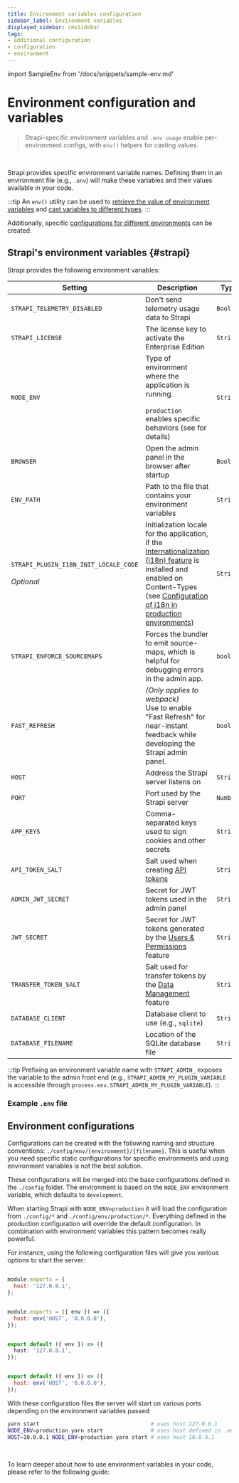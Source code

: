 ```yaml
---
title: Environment variables configuration
sidebar_label: Environment variables
displayed_sidebar: cmsSidebar
tags:
- additional configuration
- configuration
- environment
---
```


import SampleEnv from '/docs/snippets/sample-env.md'

# Environment configuration and variables

> Strapi-specific environment variables and `.env usage` enable per-environment configs, with `env()` helpers for casting values.
<br/>

Strapi provides specific environment variable names. Defining them in an environment file (e.g., `.env`) will make these variables and their values available in your code.

:::tip
An `env()` utility can be used to [retrieve the value of environment variables](/cms/configurations/guides/access-cast-environment-variables#accessing-environment-variables) and [cast variables to different types](/cms/configurations/guides/access-cast-environment-variables).
:::

Additionally, specific [configurations for different environments](#environment-configurations) can be created.

## Strapi's environment variables {#strapi}

Strapi provides the following environment variables:

 Setting                                                    | Description                                                                                                                                                                                                                                                                   | Type      | Default value   |
|------------------------------------------------------------|-------------------------------------------------------------------------------------------------------------------------------------------------------------------------------------------------------------------------------------------------------------------------------|-----------|-----------------|
| `STRAPI_TELEMETRY_DISABLED`                                | Don't send telemetry usage data to Strapi                                                                                                                                                                                                                                     | `Boolean` | `false`         |
| `STRAPI_LICENSE`                                           | The license key to activate the Enterprise Edition                                                                                                                                                                                                                            | `String`  | `undefined`     |
| `NODE_ENV` | Type of environment where the application is running.<br/><br/>`production` enables specific behaviors (see <ExternalLink to="https://nodejs.org/en/learn/getting-started/nodejs-the-difference-between-development-and-production" text="Node.js documentation"/> for details) | `String` | `'development'` |
| `BROWSER`                                                  | Open the admin panel in the browser after startup                                                                                                                                                                                                                             | `Boolean` | `true`          |
| `ENV_PATH`                                                 | Path to the file that contains your environment variables                                                                                                                                                                                                                     | `String`  | `'./.env'`      |
| `STRAPI_PLUGIN_I18N_INIT_LOCALE_CODE` <br/><br/>_Optional_ | Initialization locale for the application, if the [Internationalization (i18n) feature](/cms/features/internationalization) is installed and enabled on Content-Types (see [Configuration of i18n in production environments](/cms/features/internationalization#configuration)) | `String`  | `'en'`          |
| `STRAPI_ENFORCE_SOURCEMAPS`                                | Forces the bundler to emit source-maps, which is helpful for debugging errors in the admin app.  | `boolean` | `false`          |
| `FAST_REFRESH`                                             | _(Only applies to webpack)_<br/>Use <ExternalLink to="https://github.com/pmmmwh/react-refresh-webpack-plugin" text="react-refresh"/> to enable "Fast Refresh" for near-instant feedback while developing the Strapi admin panel.                                                                                                       | `boolean` | `true`          |
| `HOST` | Address the Strapi server listens on | `String` | `0.0.0.0` |
| `PORT` | Port used by the Strapi server | `Number` | `1337` |
| `APP_KEYS` | Comma-separated keys used to sign cookies and other secrets | `String` | `auto-generated` |
| `API_TOKEN_SALT` | Salt used when creating [API tokens](/cms/features/api-tokens) | `String` | `auto-generated` |
| `ADMIN_JWT_SECRET` | Secret for JWT tokens used in the admin panel | `String` | `auto-generated` |
| `JWT_SECRET` | Secret for JWT tokens generated by the [Users & Permissions](/cms/features/users-permissions) feature | `String` | `auto-generated` |
| `TRANSFER_TOKEN_SALT` | Salt used for transfer tokens by the [Data Management](/cms/features/data-management) feature | `String` | `auto-generated` |
| `DATABASE_CLIENT` | Database client to use (e.g., `sqlite`) | `String` | `sqlite` |
| `DATABASE_FILENAME` | Location of the SQLite database file | `String` | `.tmp/data.db` |

:::tip
Prefixing an environment variable name with `STRAPI_ADMIN_` exposes the variable to the admin front end (e.g., `STRAPI_ADMIN_MY_PLUGIN_VARIABLE` is accessible through `process.env.STRAPI_ADMIN_MY_PLUGIN_VARIABLE`).
:::

### Example `.env` file

<SampleEnv />

## Environment configurations

Configurations can be created with the following naming and structure conventions: `./config/env/{environment}/{filename}`. This is useful when you need specific static configurations for specific environments and using environment variables is not the best solution.

These configurations will be merged into the base configurations defined in the `./config` folder.
The environment is based on the `NODE_ENV` environment variable, which defaults to `development`.

When starting Strapi with `NODE_ENV=production` it will load the configuration from `./config/*` and `./config/env/production/*`. Everything defined in the production configuration will override the default configuration. In combination with environment variables this pattern becomes really powerful.

For instance, using the following configuration files will give you various options to start the server:

<Tabs groupId="js-ts">

<TabItem value="javascript" label="JavaScript">

```js title="./config/server.js"

module.exports = {
  host: '127.0.0.1',
};
```

```js title="./config/env/production/server.js"

module.exports = ({ env }) => ({
  host: env('HOST', '0.0.0.0'),
});
```

</TabItem>

<TabItem value="typescript" label="TypeScript">

```ts title="./config/server.ts"

export default ({ env }) => ({
  host: '127.0.0.1',
});
```

```js title="./config/env/production/server.ts"

export default ({ env }) => ({
  host: env('HOST', '0.0.0.0'),
});
```

</TabItem>

</Tabs>

With these configuration files the server will start on various ports depending on the environment variables passed:

```bash
yarn start                                   # uses host 127.0.0.1
NODE_ENV=production yarn start               # uses host defined in .env. If not defined, uses 0.0.0.0
HOST=10.0.0.1 NODE_ENV=production yarn start # uses host 10.0.0.1
```

<br/>

To learn deeper about how to use environment variables in your code, please refer to the following guide:

<CustomDocCardsWrapper>
<CustomDocCard icon="chalkboard-simple" title="Access and cast variables" description="Learn how to access and cast environment variables with the env() utility." link="/cms/configurations/guides/access-cast-environment-variables" />
</CustomDocCardsWrapper>
